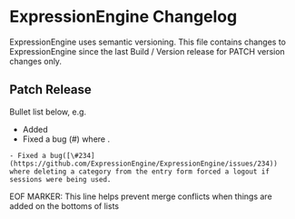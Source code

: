 # ExpressionEngine Changelog

ExpressionEngine uses semantic versioning. This file contains changes to ExpressionEngine since the last Build / Version release for PATCH version changes only.

## Patch Release

Bullet list below, e.g.
   - Added <new feature>
   - Fixed a bug (#<linked issue number>) where <bug behavior>.

    - Fixed a bug([\#234](https://github.com/ExpressionEngine/ExpressionEngine/issues/234))  where deleting a category from the entry form forced a logout if sessions were being used.


EOF MARKER: This line helps prevent merge conflicts when things are
added on the bottoms of lists
